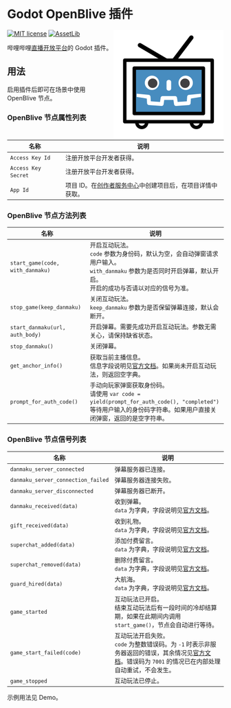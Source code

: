 # Godot OpenBlive 插件

<img src="icon.png?raw=true"  align="right" />

[![MIT license](https://img.shields.io/badge/license-MIT-blue.svg)](LICENSE)
[![AssetLib](https://img.shields.io/badge/AssetLib-OpenBlive-478cbf)](https://godotengine.org/asset-library/asset/1341)

哔哩哔哩[直播开放平台](https://open-live.bilibili.com/document/)的 Godot 插件。

## 用法

启用插件后即可在场景中使用 OpenBlive 节点。

### OpenBlive 节点属性列表

| 名称 | 说明 |
| ---- | ---- |
| `Access Key Id`     | 注册开放平台开发者获得。 |
| `Access Key Secret` | 注册开放平台开发者获得。 |
| `App Id`            | 项目 ID。在[创作者服务中心](https://open-live.bilibili.com/open-manage)中创建项目后，在项目详情中获取。 |

### OpenBlive 节点方法列表

| 名称 | 说明 |
| ---- | ---- |
| `start_game(code, with_danmaku)` | 开启互动玩法。<br />`code` 参数为身份码，默认为空，会自动弹窗请求用户输入。<br />`with_danmaku` 参数为是否同时开启弹幕，默认开启。<br />开启的成功与否请以对应的信号为准。 |
| `stop_game(keep_danmaku)`        | 关闭互动玩法。<br />`keep_danmaku` 参数为是否保留弹幕连接，默认会断开。 |
| `start_danmaku(url, auth_body)` | 开启弹幕。需要先成功开启互动玩法。参数无需关心，请保持缺省状态。 |
| `stop_danmaku()`                | 关闭弹幕。 |
| `get_anchor_info()` | 获取当前主播信息。<br />信息字段说明见[官方文档](https://open-live.bilibili.com/document/doc&tool/api/interactPlay.html#%E5%BA%94%E7%94%A8%E5%BC%80%E5%90%AF)。如果尚未开启互动玩法，则返回空字典。|
| `prompt_for_auth_code()` | 手动向玩家弹窗获取身份码。<br />请使用 `var code = yield(prompt_for_auth_code(), "completed")` 等待用户输入的身份码字符串。如果用户直接关闭弹窗，返回的是空字符串。 |

### OpenBlive 节点信号列表

| 名称 | 说明 |
| ---- | ---- |
| `danmaku_server_connected` | 弹幕服务器已连接。 |
| `danmaku_server_connection_failed` | 弹幕服务器连接失败。 |
| `danmaku_server_disconnected` | 弹幕服务器已断开。 |
| `danmaku_received(data)` | 收到弹幕。<br />`data` 为字典，字段说明见[官方文档](https://open-live.bilibili.com/document/liveRoomData.html#%E8%8E%B7%E5%8F%96%E5%BC%B9%E5%B9%95%E4%BF%A1%E6%81%AF)。 |
| `gift_received(data)` | 收到礼物。<br />`data` 为字典，字段说明见[官方文档](https://open-live.bilibili.com/document/liveRoomData.html#%E8%8E%B7%E5%8F%96%E7%A4%BC%E7%89%A9%E4%BF%A1%E6%81%AF)。|
| `superchat_added(data)` | 添加付费留言。<br />`data` 为字典，字段说明见[官方文档](https://open-live.bilibili.com/document/liveRoomData.html#%E8%8E%B7%E5%8F%96%E4%BB%98%E8%B4%B9%E7%95%99%E8%A8%80)。|
| `superchat_removed(data)` | 删除付费留言。<br />`data` 为字典，字段说明见[官方文档](https://open-live.bilibili.com/document/liveRoomData.html#%E4%BB%98%E8%B4%B9%E7%95%99%E8%A8%80%E4%B8%8B%E7%BA%BF)。|
| `guard_hired(data)` | 大航海。<br />`data` 为字典，字段说明见[官方文档](https://open-live.bilibili.com/document/liveRoomData.html#%E4%BB%98%E8%B4%B9%E5%A4%A7%E8%88%AA%E6%B5%B7)。|
| `game_started` | 互动玩法已开启。<br />结束互动玩法后有一段时间的冷却结算期，如果在此期间内调用 `start_game()`，节点会自动进行等待。 |
| `game_start_failed(code)` | 互动玩法开启失败。<br />`code` 为整数错误码。为 `-1` 时表示非服务器返回的错误，其余情况见[官方文档](https://open-live.bilibili.com/document/doc&tool/auth.html#%E5%85%AC%E5%85%B1%E9%94%99%E8%AF%AF%E7%A0%81)。错误码为 `7001` 的情况已在内部处理自动重试，不会发生。 |
| `game_stopped` | 互动玩法已停止。 |

示例用法见 Demo。

